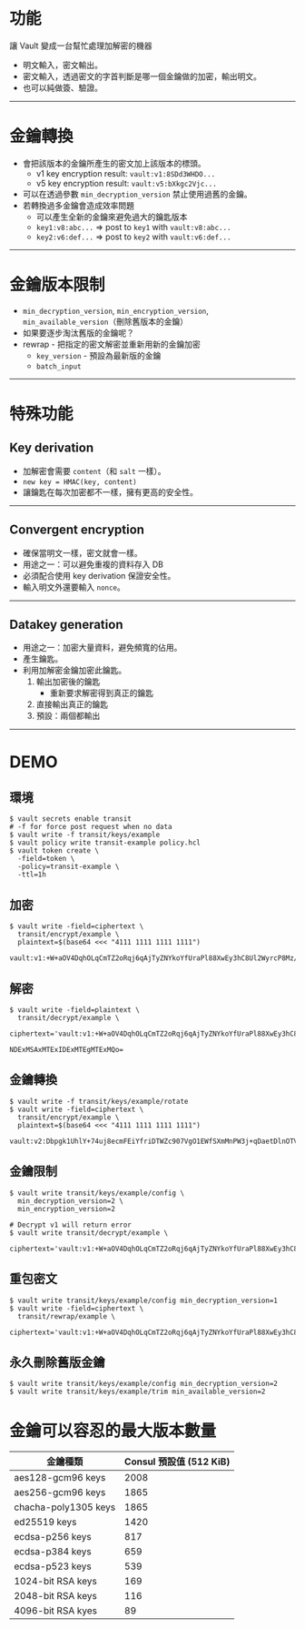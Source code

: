 # 功能

讓 Vault 變成一台幫忙處理加解密的機器

- 明文輸入，密文輸出。
- 密文輸入，透過密文的字首判斷是哪一個金鑰做的加密，輸出明文。
- 也可以純做簽、驗證。

---

# 金鑰轉換

- 會把該版本的金鑰所產生的密文加上該版本的標頭。
  - v1 key encryption result: `vault:v1:8SDd3WHDO...`
  - v5 key encryption result: `vault:v5:bXkgc2Vjc...`
- 可以在透過參數 `min_decryption_version` 禁止使用過舊的金鑰。
- 若轉換過多金鑰會造成效率問題
  - 可以產生全新的金鑰來避免過大的鑰匙版本
  - `key1:v8:abc...` => post to `key1` with `vault:v8:abc...`
  - `key2:v6:def...` => post to `key2` with `vault:v6:def...`

---

# 金鑰版本限制

- `min_decryption_version`, `min_encryption_version`, `min_available_version`（刪除舊版本的金鑰）
- 如果要逐步淘汰舊版的金鑰呢？
- rewrap - 把指定的密文解密並重新用新的金鑰加密
  - `key_version` - 預設為最新版的金鑰
  - `batch_input`

---

# 特殊功能

## Key derivation

- 加解密會需要 `content`（和 `salt` 一樣）。
- `new key = HMAC(key, content)`
- 讓鑰匙在每次加密都不一樣，擁有更高的安全性。

---

## Convergent encryption

- 確保當明文一樣，密文就會一樣。
- 用途之一：可以避免重複的資料存入 DB
- 必須配合使用 key derivation 保證安全性。
- 輸入明文外還要輸入 `nonce`。

---

## Datakey generation

- 用途之一：加密大量資料，避免頻寬的佔用。
- 產生鑰匙。
- 利用加解密金鑰加密此鑰匙。
  1. 輸出加密後的鑰匙
     - 重新要求解密得到真正的鑰匙
  2. 直接輸出真正的鑰匙
  3. 預設：兩個都輸出

---

# DEMO

## 環境

```bash=
$ vault secrets enable transit
# -f for force post request when no data
$ vault write -f transit/keys/example
$ vault policy write transit-example policy.hcl
$ vault token create \
  -field=token \
  -policy=transit-example \
  -ttl=1h
```

## 加密

```bash=
$ vault write -field=ciphertext \
  transit/encrypt/example \
  plaintext=$(base64 <<< "4111 1111 1111 1111")

vault:v1:+W+aOV4DqhOLqCmTZ2oRqj6qAjTyZNYkoYfUraPl88XwEy3hC8Ul2WyrcP8Mz/sg
```

## 解密

```bash=
$ vault write -field=plaintext \
  transit/decrypt/example \
  ciphertext='vault:v1:+W+aOV4DqhOLqCmTZ2oRqj6qAjTyZNYkoYfUraPl88XwEy3hC8Ul2WyrcP8Mz/sg'

NDExMSAxMTExIDExMTEgMTExMQo=
```

## 金鑰轉換

```bash=
$ vault write -f transit/keys/example/rotate
$ vault write -field=ciphertext \
  transit/encrypt/example \
  plaintext=$(base64 <<< "4111 1111 1111 1111")

vault:v2:Dbpgk1UhlY+74uj8ecmFEiYfriDTWZc907VgO1EWfSXmMnPW3j+qDaetDlnOTVOI
```

## 金鑰限制

```bash=
$ vault write transit/keys/example/config \
  min_decryption_version=2 \
  min_encryption_version=2

# Decrypt v1 will return error
$ vault write transit/decrypt/example \
  ciphertext='vault:v1:+W+aOV4DqhOLqCmTZ2oRqj6qAjTyZNYkoYfUraPl88XwEy3hC8Ul2WyrcP8Mz/sg'
```

## 重包密文

```bash=
$ vault write transit/keys/example/config min_decryption_version=1
$ vault write -field=ciphertext \
  transit/rewrap/example \
  ciphertext='vault:v1:+W+aOV4DqhOLqCmTZ2oRqj6qAjTyZNYkoYfUraPl88XwEy3hC8Ul2WyrcP8Mz/sg'
```

## 永久刪除舊版金鑰

```bash=
$ vault write transit/keys/example/config min_decryption_version=2
$ vault write transit/keys/example/trim min_available_version=2
```

# 金鑰可以容忍的最大版本數量

| 金鑰種類             | Consul 預設值 (512 KiB) |
| -------------------- | ----------------------- |
| aes128-gcm96 keys    | 2008                    |
| aes256-gcm96 keys    | 1865                    |
| chacha-poly1305 keys | 1865                    |
| ed25519 keys         | 1420                    |
| ecdsa-p256 keys      | 817                     |
| ecdsa-p384 keys      | 659                     |
| ecdsa-p523 keys      | 539                     |
| 1024-bit RSA keys    | 169                     |
| 2048-bit RSA keys    | 116                     |
| 4096-bit RSA kyes    | 89                      |
